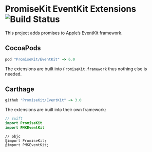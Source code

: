 # PromiseKit EventKit Extensions ![Build Status]

This project adds promises to Apple’s EventKit framework.

## CocoaPods

```ruby
pod "PromiseKit/EventKit" ~> 6.0
```

The extensions are built into `PromiseKit.framework` thus nothing else is needed.

## Carthage

```ruby
github "PromiseKit/EventKit" ~> 3.0
```

The extensions are built into their own framework:

```swift
// swift
import PromiseKit
import PMKEventKit
```

```objc
// objc
@import PromiseKit;
@import PMKEventKit;
```


[Build Status]: https://travis-ci.org/PromiseKit/EventKit.svg?branch=master
